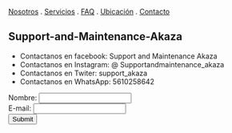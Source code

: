 [Nosotros](./nosotros.md) . [Servicios](./servicios.md) . [FAQ](FAQ.md) . [Ubicación](ubicacion.md) . [Contacto](./contacto.md)

## Support-and-Maintenance-Akaza

* Contactanos en facebook: Support and Maintenance Akaza 
* Contactanos en Instagram: @ Supportandmaintenance_akaza
* Contactanos en Twiter: support_akaza
* Contactanos en WhatsApp: 5610258642

<form action="https://formspree.io/f/xeqnlgvq" method="post">
Nombre: <input type="text" name="name"><br>
E-mail: <input type="text" name="email"><br>
<input type="submit">
</form>
